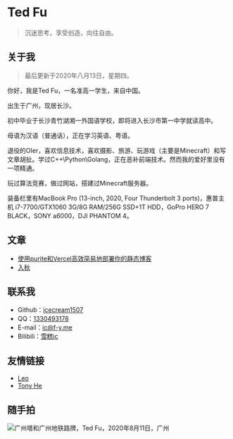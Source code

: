 # Ted Fu

> 沉迷思考，享受创造，向往自由。

## 关于我

> 最后更新于2020年八月13日，星期四。

你好，我是Ted Fu，一名准高一学生，来自中国。

出生于广州，现居长沙。

初中毕业于长沙青竹湖湘一外国语学校，即将进入长沙市第一中学就读高中。

母语为汉语（普通话），正在学习英语、粤语。

退役的OIer，喜欢信息技术，喜欢摄影、旅游、玩游戏（主要是Minecraft）和写文章胡扯。学过C++\Python\Golang，正在恶补前端技术。然而我的爱好里没有一项精通。

玩过算法竞赛，做过网站，搭建过Minecraft服务器。

装备栏里有MacBook Pro (13-inch, 2020, Four Thunderbolt 3 ports)，惠普主机 i7-7700/GTX1060 3G/8G RAM/256G SSD+1T HDD，GoPro HERO 7 BLACK，SONY a6000，DJI PHANTOM 4。

## 文章

- [使用purite和Vercel高效简易地部署你的静态博客
](./0/use-purite-to-build-website.html)
- [入秋
](./1/autumn-2020.html)


## 联系我

- Github：[icecream1507](https://github.com/icecream1507)
- QQ：[1330493178](http://wpa.qq.com/msgrd?v=3&uin=1330493178&site=qq&menu=yes)
- E-mail：[ic@f-y.me](mailto:ic@f-y.me)
- Bilibili：[雪糕ic](https://space.bilibili.com/93804220)

## 友情链接

- [Leo](https://66ccff.icu)
- [Tony He](https://www.ouorz.com/)

## 随手拍

![广州塔和广州地铁路牌，Ted Fu，2020年8月11日，广州](https://f-y-blog.oss-cn-shenzhen.aliyuncs.com/DSC00264.JPG)

